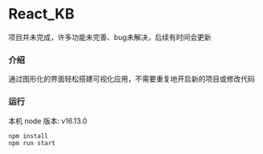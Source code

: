 # React_KB

项目并未完成，许多功能未完善、bug未解决，后续有时间会更新

### 介绍

通过图形化的界面轻松搭建可视化应用，不需要重复地开启新的项目或修改代码

### 运行

本机 node 版本: v16.13.0

```
npm install
npm run start
```

